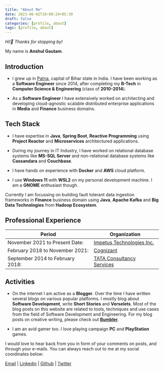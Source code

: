 ```yaml
---
title: "About Me"
date: 2023-06-02T10:09:24+05:30
draft: false
categories: [profile, about]
tags: [profile, about]
---
```


*Hi!👋 Thanks for stopping by!*

My name is **Anshul Gautam**.

## Introduction
- I grew up in [Patna](https://en.wikipedia.org/wiki/Patna), capital of Bihar state in India. I have been working as a **Software Engineer** since 2014, after completing my **B-Tech** in **Computer Science & Engineering** (class of **2010-2014**).

- As a **Software Engineer** I have extensively worked on architecting and developing cloud-agnostic scalable distributed enterprise applications in **Media** and **Finance** business domains.

## Tech Stack
- I have expertise in **Java**, **Spring Boot**, **Reactive Programming** using **Project Reactor** and **Microservices** architectured applications.

- During my journey in IT Industry, I have worked on relational database systems like **MS-SQL Server** and non-relational database systems like **Cassandara** and **Couchbase**.

- I have hands on experience with **Docker** and **AWS** cloud platform.

- I use **Windows 11** with **WSL2** on my personal development machine. I am a **GNOME** enthusiast though.

Currently I am focussing on building fault tolerant data ingestion frameworks in **Finance** business domain using **Java**, **Apache Kafka** and **Big Data Technologies** from **Hadoop Ecosystem**.

## Professional Experience
| Period                                 | Organization
| -------------------------------------- | ------------------------- |
| November 2021 to Present Date:         | [Impetus Technologies Inc.](https://www.impetus.com/) |
| February 2018 to November 2021:        | [Cognizant](https://www.cognizant.com/in/en)                 |
| September 2014 to February 2018:       | [TATA Consultancy Services](https://www.tcs.com/) |

## Activities
- On the internet I am active as a **Blogger**. Over the time I have written several blogs on various popular platforms. I mostly blog about **Software Development**, write **Short Stories** and **Verselets**. Most of the blog posts on this website are related to tools, techniques and use cases from the field of Software Development and Engineering.
For my blog posts on creative writing, please check out **[Bumbler](https://blog.anshulgautam.in/)**.

- I am an avid gamer too. I love playing campaign **PC** and **PlayStation** games.

I would love to hear back from you in form of your comments on posts, and through your e-mails. You can always reach out to me at my social coordinates below:

[Email](mailto:anshulgammy@gmail.com) | 
[Linkedin](https://www.linkedin.com/in/anshulgammy/) | 
[Github](https://github.com/anshulgammy) | 
[Twitter](https://twitter.com/anshulgammy)
